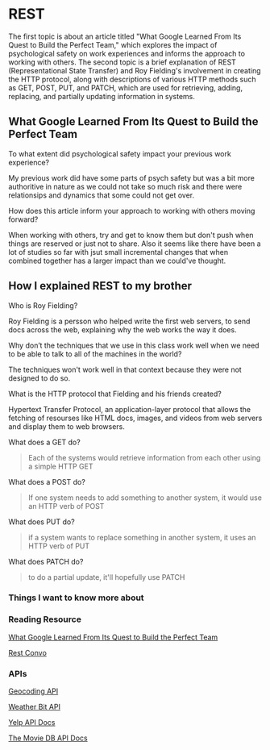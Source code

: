 # REST

The first topic is about an article titled "What Google Learned From Its Quest to Build the Perfect Team," which explores the impact of psychological safety on work experiences and informs the approach to working with others. The second topic is a brief explanation of REST (Representational State Transfer) and Roy Fielding's involvement in creating the HTTP protocol, along with descriptions of various HTTP methods such as GET, POST, PUT, and PATCH, which are used for retrieving, adding, replacing, and partially updating information in systems.

## What Google Learned From Its Quest to Build the Perfect Team

To what extent did psychological safety impact your previous work experience?

My previous work did have some parts of psych safety but was a bit more authoritive in nature as we could not take so much risk and there were relationsips and dynamics that some could not get over.

How does this article inform your approach to working with others moving forward?

When working with others, try and get to know them but don't push when things are reserved or just not to share. Also it seems like there have been a lot of studies so far with jsut small incremental changes that when combined together has a larger impact than we could've thought.

## How I explained REST to my brother

Who is Roy Fielding?

Roy Fielding is a persson who helped write the first web servers, to send docs across the web, explaining why the web works the way it does.

Why don’t the techniques that we use in this class work well when we need to be able to talk to all of the machines in the world?

The techniques won't work well in that context because they were not designed to do so.

What is the HTTP protocol that Fielding and his friends created?

Hypertext Transfer Protocol, an application-layer protocol that allows the fetching of resourses like HTML docs, images, and videos from web servers and display them to web browsers.

What does a GET do?

>Each of the systems would retrieve information from each other using a simple HTTP GET

What does a POST do?

>If one system needs to add something to another system, it would use an HTTP verb of POST

What does PUT do?

>if a system wants to replace something in another system, it uses an HTTP verb of PUT

What does PATCH do?

>to do a partial update, it'll hopefully use PATCH

### Things I want to know more about

### Reading Resource

[What Google Learned From Its Quest to Build the Perfect Team](https://web.archive.org/web/20221125192300/https://www.nytimes.com/2016/02/28/magazine/what-google-learned-from-its-quest-to-build-the-perfect-team.html)

[Rest Convo](https://gist.github.com/brookr/5977550)

### APIs

[Geocoding API](https://locationiq.com/)

[Weather Bit API](https://www.weatherbit.io/)

[Yelp API Docs](https://docs.developer.yelp.com/reference/v3_business_search)

[The Movie DB API Docs](https://developers.themoviedb.org/3/getting-started/introduction)
